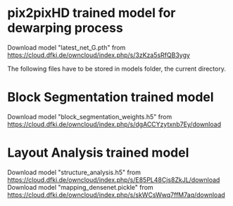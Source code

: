 # pix2pixHD trained model for dewarping process
Download model "latest_net_G.pth" from https://cloud.dfki.de/owncloud/index.php/s/3zKza5sRfQB3ygy

The following files have to be stored in models folder, the current directory.
# Block Segmentation trained model
Download model "block_segmentation_weights.h5" from https://cloud.dfki.de/owncloud/index.php/s/dgACCYzytxnb7Ey/download

# Layout Analysis trained model
Download model "structure_analysis.h5" from https://cloud.dfki.de/owncloud/index.php/s/E85PL48Cjs8ZkJL/download
Download model "mapping_densenet.pickle" from https://cloud.dfki.de/owncloud/index.php/s/skWCsWwq7ffM7aq/download
